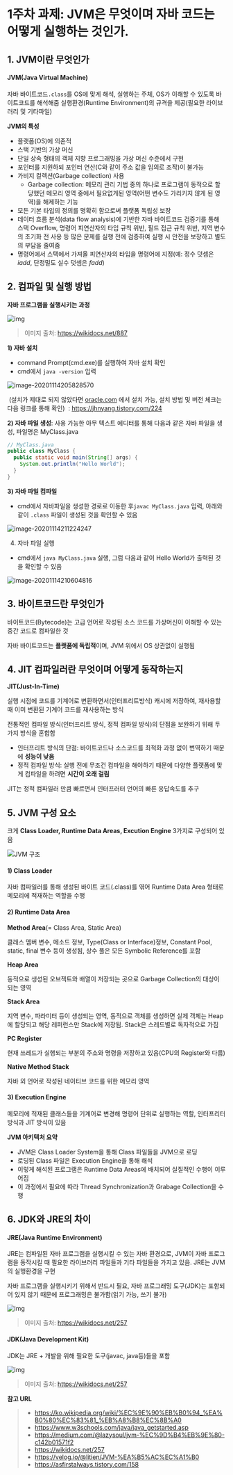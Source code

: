 # 1주차 과제: JVM은 무엇이며 자바 코드는 어떻게 실행하는 것인가.



## 1. JVM이란 무엇인가

#### JVM(Java Virtual Machine)

자바 바이트코드``.class``를 OS에 맞게 해석, 실행하는 주체, OS가 이해할 수 있도록 바이트코드를 해석해줌
실행환경(Runtime Environment)의 규격을 제공(필요한 라이브러리 및 기타파일)

**JVM의 특성**

- 플랫폼(OS)에 의존적
- 스택 기반의 가상 머신
- 단일 상속 형태의 객체 지향 프로그래밍을 가상 머신 수준에서 구현
- 포인터를 지원하되 포인터 연산(C와 같이 주소 값을 임의로 조작)이 불가능
- 가비지 컬렉션(Garbage collection) 사용
  * Garbage collection: 메모리 관리 기법 중의 하나로 프로그램이 동적으로 할당했던 메모리 영역 중에서 필요없게된 영역(어떤 변수도 가리키지 않게 된 영역)을 해제하는 기능
- 모든 기본 타입의 정의를 명확히 함으로써 플랫폼 독립성 보장
- 데이터 흐름 분석(data flow analysis)에 기반한 자바 바이트코드 검증기를 통해 스택 Overflow, 명령어 피연산자의 타입 규칙 위반, 필드 접근 규칙 위반, 지역 변수의 초기화 전 사용 등 많은 문제를 실행 전에 검증하여 실행 시 안전을 보장하고 별도의 부담을 줄여줌
- 명령어에서 스택에서 가져올 피연산자의 타입을 명령어에 지정(예: 정수 덧셈은 *iadd*, 단정밀도 실수 덧셈은 *fadd*)



## 2. 컴파일 및 실행 방법

**자바 프로그램을 실행시키는 과정**

![img](http://wikidocs.net/images/page/256/compile.png)

> 이미지 출처: https://wikidocs.net/887

**1) 자바 설치**

- command Prompt(cmd.exe)를 실행하여 자바 설치 확인
- cmd에서 `` java -version `` 입력

![image-20201114205828570](week_001.assets/image-20201114205828570.png)

​	(설치가 제대로 되지 않았다면 [oracle.com](https://www.oracle.com/technetwork/java/javase/overview/index.html) 에서 설치 가능, 설치 방법 및 버전 체크는 다음 링크를 통해 확인)
​	: https://jhnyang.tistory.com/224

**2) 자바 파일 생성**: 사용 가능한 아무 텍스트 에디터를 통해 다음과 같은 자바 파일을 생성, 파일명은 MyClass.java

```java
// MyClass.java
public class MyClass {
  public static void main(String[] args) {
    System.out.println("Hello World");
  }
}
```

**3) 자바 파일 컴파일**

-  cmd에서 자바파일을 생성한 경로로 이동한 후``javac MyClass.java`` 입력, 아래와 같이 ``.class`` 파일이 생성된 것을 확인할 수 있음

  ![image-20201114211224247](week_001.assets/image-20201114211224247.png)

4) 자바 파일 실행

- cmd에서 ``java MyClass.java`` 실행, 그럼 다음과 같이 Hello World가 출력된 것을 확인할 수 있음

![image-20201114210604816](week_001.assets/image-20201114210604816.png)



## 3. 바이트코드란 무엇인가

바이트코드(Bytecode)는 고급 언어로 작성된 소스 코드를 가상머신이 이해할 수 있는 중간 코드로 컴파일한 것

자바 바이트코드는 **플랫폼에 독립적**이며, JVM 위에서 OS 상관없이 실행됨



## 4. JIT 컴파일러란 무엇이며 어떻게 동작하는지

**JIT(Just-In-Time)**

실행 시점에 코드를 기계어로 변환하면서(인터프리트방식) 캐시에 저장하여, 재사용할 때 이미 변환된 기계어 코드를 재사용하는 방식

전통적인 컴파일 방식(인터프리트 방식, 정적 컴파일 방식)의 단점을 보완하기 위해 두 가지 방식을 혼합함

- 인터프리트 방식의 단점: 바이트코드나 소스코드를 최적화 과정 없이 번역하기 때문에 **성능이 낮음**
- 정적 컴파일 방식: 실행 전에 무조건 컴파일을 해야하기 때문에 다양한 플랫폼에 맞게 컴파일을 하려면 **시간이 오래 걸림**

JIT는 정적 컴파일러 만큼 빠르면서 인터프러터 언어의 빠른 응답속도를 추구



## 5. JVM 구성 요소

크게 **Class Loader, Runtime Data Areas, Excution Engine** 3가지로 구성되어 있음

![JVM 구조](week_001.assets/image-20210311181435917.png)

#### 1) Class Loader

자바 컴파일러를 통해 생성된 바이트 코드(.class)를 엮어 Runtime Data Area 형태로 메모리에 적재하는 역할을 수행

#### 2) Runtime Data Area

**Method Area**(= Class Area, Static Area)

클래스 멤버 변수, 메소드 정보, Type(Class or Interface)정보, Constant Pool, static, final 변수 등이 생성됨, 상수 풀은 모든 Symbolic Reference를 포함

**Heap Area**

동적으로 생성된 오브젝트와 배열이 저장되는 곳으로 Garbage Collection의 대상이 되는 영역

**Stack Area**

지역 변수, 파라미터 등이 생성되는 영역, 동적으로 객체를 생성하면 실제 객체는 Heap에 할당되고 해당 레퍼런스만 Stack에 저장됨. Stack은 스레드별로 독자적으로 가짐

**PC Register**

현재 쓰레드가 실행되는 부분의 주소와 명령을 저장하고 있음(CPU의 Register와 다름)

**Native Method Stack**

자바 외 언어로 작성된 네이티브 코드를 위한 메모리 영역

#### 3) Execution Engine

메모리에 적재된 클래스들을 기계어로 변경해 명령어 단위로 실행하는 역할, 인터프리터 방식과 JIT 방식이 있음



**JVM 아키텍처 요약**

- JVM은 Class Loader System을 통해 Class 파일들을 JVM으로 로딩
- 로딩된 Class 파일은 Execution Engine을 통해 해석
- 이렇게 해석된 프로그램은 Runtime Data Areas에 배치되어 실질적인 수행이 이루어짐
- 이 과정에서 필요에 따라 Thread Synchronization과 Grabage Collection을 수행



## 6. JDK와 JRE의 차이

#### **JRE(Java Runtime Environment)**

JRE는 컴파일된 자바 프로그램을 실행시킬 수 있는 자바 환경으로, JVM이 자바 프로그램을 동작시킬 때 필요한 라이브러리 파일들과 기타 파일들을 가지고 있음. JRE는 JVM의 실행환경을 구현

자바 프로그램을 실행시키기 위해서 반드시 필요, 자바 프로그래밍 도구(JDK)는 포함되어 있지 않기 때문에 프로그래밍은 불가함(읽기 가능, 쓰기 불가)

![img](http://wikidocs.net/images/page/257/jre.jpg)

> 이미지 출처: https://wikidocs.net/257



#### **JDK(Java Development Kit)**

JDK는 JRE + 개발을 위해 필요한 도구(javac, java등)들을 포함

![img](http://wikidocs.net/images/page/257/jdk.jpg)

> 이미지 출처: https://wikidocs.net/257





**참고 URL**

> - https://ko.wikipedia.org/wiki/%EC%9E%90%EB%B0%94_%EA%B0%80%EC%83%81_%EB%A8%B8%EC%8B%A0
> - https://www.w3schools.com/java/java_getstarted.asp
> - https://medium.com/@lazysoul/jvm-%EC%9D%B4%EB%9E%80-c142b01571f2
> - https://wikidocs.net/257
> - https://velog.io/@litien/JVM-%EA%B5%AC%EC%A1%B0
> - https://asfirstalways.tistory.com/158